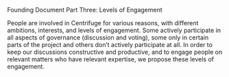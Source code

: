 Founding Document Part Three: Levels of Engagement

People are involved in Centrifuge for various reasons, with different ambitions, interests, and levels of engagement. Some actively participate in all aspects of governance (discussion and voting), some only in certain parts of the project and others don’t actively participate at all. In order to keep our discussions constructive and productive, and to engage people on relevant matters who have relevant expertise, we propose these levels of engagement.
